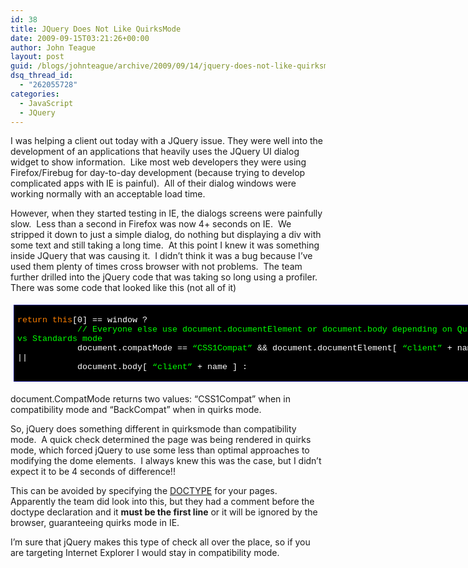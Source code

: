 ```yaml
---
id: 38
title: JQuery Does Not Like QuirksMode
date: 2009-09-15T03:21:26+00:00
author: John Teague
layout: post
guid: /blogs/johnteague/archive/2009/09/14/jquery-does-not-like-quirksmode.aspx
dsq_thread_id:
  - "262055728"
categories:
  - JavaScript
  - JQuery
---
```

I was helping a client out today with a JQuery issue. They were well into the development of an applications that heavily uses the JQuery UI dialog widget to show information.&#160; Like most web developers they were using Firefox/Firebug for day-to-day development (because trying to develop complicated apps with IE is painful).&#160; All of their dialog windows were working normally with an acceptable load time.

However, when they started testing in IE, the dialogs screens were painfully slow.&#160; Less than a second in Firefox was now 4+ seconds on IE.&#160; We stripped it down to just a simple dialog, do nothing but displaying a div with some text and still taking a long time.&#160; At this point I knew it was something inside JQuery that was causing it.&#160; I didn’t think it was a bug because I’ve used them plenty of times cross browser with not problems.&#160; The team further drilled into the jQuery code that was taking so long using a profiler.&#160; There was some code that looked like this (not all of it)

<div style="padding-bottom: 5px;padding-left: 5px;width: 779px;padding-right: 5px;float: none;margin-left: auto;margin-right: auto;padding-top: 5px" class="wlWriterEditableSmartContent">
  <div style="border: #000080 1px solid;font-family: 'Courier New', Courier, Monospace;font-size: 10pt">
    <div style="background-color: #000000;overflow: scroll;padding: 2px 5px">
      <p>
        <span style="background:#000000;color:#ff8000">return</span><span style="color:#ffffff"> </span><span style="color:#ff8000">this</span><span style="color:#ffffff">[0] == window ?<br />             </span><span style="color:#00ff00">// Everyone else use document.documentElement or document.body depending on Quirks vs Standards mode<br /> </span><span style="color:#ffffff">            document.compatMode == </span><span style="color:#00ff00">&#8220;CSS1Compat&#8221;</span><span style="color:#ffffff"> && document.documentElement[ </span><span style="color:#00ff00">&#8220;client&#8221;</span><span style="color:#ffffff"> + name ] ||<br />             document.body[ </span><span style="color:#00ff00">&#8220;client&#8221;</span><span style="color:#ffffff"> + name ] :</span>
      </p>
    </div>
  </div>
</div>

document.CompatMode returns two values: “CSS1Compat” when in compatibility mode and “BackCompat” when in quirks mode. 

So, jQuery does something different in quirksmode than compatibility mode.&#160; A quick check determined the page was being rendered in quirks mode, which forced jQuery to use some less than optimal approaches to modifying the dome elements.&#160; I always knew this was the case, but I didn’t expect it to be 4 seconds of difference!!

This can be avoided by specifying the [DOCTYPE](http://www.w3schools.com/Xhtml/xhtml_dtd.asp) for your pages.&#160; Apparently the team did look into this, but they had a comment before the doctype declaration and it **must be the first line** or it will be ignored by the browser, guaranteeing quirks mode in IE.

I’m sure that jQuery makes this type of check all over the place, so if you are targeting Internet Explorer I would stay in compatibility mode.